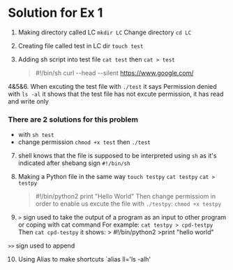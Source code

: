 # Solution for Ex 1

1. Making directory called LC `mkdir LC`
    Change directory `cd LC`

2. Creating file called test in LC dir `touch test`

3. Adding sh script into test file `cat test` then `cat > test`
    > #!/bin/sh
    > curl --head --silent https://www.google.com/

4&5&6. When excuting the test file with `./test` it says Permission denied
    with `ls -al` it shows that the test file has not excute permission, it has read and write only

### There are 2 solutions for this problem 
 - with `sh test`
 - change permission
   `chmod +x test` then `./test`
   
7. shell knows that the file is supposed to be interpreted using `sh` as it's indicated after shebang sign `#!/bin/sh`

8. Making a Python file in the same way 
   `touch testpy`
   `cat testpy`
   `cat > testpy`
      > #!/bin/python2
      > print "Hello World"
  Then change permissiom in order to enable us excute the file with `./testpy`:
     `chmod +x testpy`
    
 9. `>` sign used to take the output of a program as an input to other program or coping with cat command
     For example:
        `cat testpy > cpd-testpy`
        Then `cat cpd-testpy` it shows:
          > #!/bin/python2
          >print "hello world"
         
  `>>` sign used to append 
  
  10. Using Alias to make shortcuts `alias ll='ls -alh'
